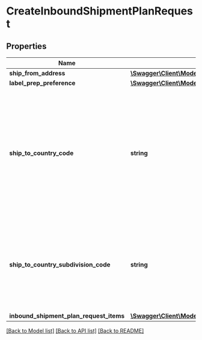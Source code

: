 # CreateInboundShipmentPlanRequest

## Properties
Name | Type | Description | Notes
------------ | ------------- | ------------- | -------------
**ship_from_address** | [**\Swagger\Client\Models\Address**](Address.md) |  | 
**label_prep_preference** | [**\Swagger\Client\Models\LabelPrepPreference**](LabelPrepPreference.md) |  | 
**ship_to_country_code** | **string** | The two-character country code for the country where the inbound shipment is to be sent.  Note: Not required. Specifying both ShipToCountryCode and ShipToCountrySubdivisionCode returns an error.   Values:   ShipToCountryCode values for North America:  * CA – Canada  * MX - Mexico  * US - United States  ShipToCountryCode values for MCI sellers in Europe:  * DE – Germany  * ES – Spain  * FR – France  * GB – United Kingdom  * IT – Italy  Default: The country code for the seller&#x27;s home marketplace. | [optional] 
**ship_to_country_subdivision_code** | **string** | The two-character country code, followed by a dash and then up to three characters that represent the subdivision of the country where the inbound shipment is to be sent. For example, \&quot;IN-MH\&quot;. In full ISO 3166-2 format.  Note: Not required. Specifying both ShipToCountryCode and ShipToCountrySubdivisionCode returns an error. | [optional] 
**inbound_shipment_plan_request_items** | [**\Swagger\Client\Models\InboundShipmentPlanRequestItemList**](InboundShipmentPlanRequestItemList.md) |  | 

[[Back to Model list]](../../README.md#documentation-for-models) [[Back to API list]](../../README.md#documentation-for-api-endpoints) [[Back to README]](../../README.md)

